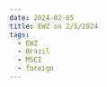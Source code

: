 ```yaml
---
date: 2024-02-05
title: EWZ on 2/5/2024
tags: 
  - EWZ
  - Brazil
  - MSCI
  - foreign
---
```

<div class="post">
<snapshot-grid 
    :reports="['2024/02/02/CTA/EWZ', '2024/02/05/CTA/EWZ', '2024/02/05/MTP/EWZ']"
    chart="2024/02/05/Chart/EWZ"
/>
<p>

</p>
<p>

</p>
</div>